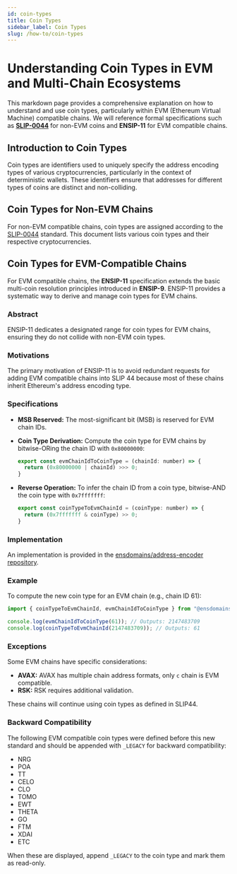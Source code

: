 ```yaml
---
id: coin-types
title: Coin Types
sidebar_label: Coin Types
slug: /how-to/coin-types
---
```


# Understanding Coin Types in EVM and Multi-Chain Ecosystems

This markdown page provides a comprehensive explanation on how to understand and use coin types, particularly within EVM (Ethereum Virtual Machine) compatible chains. We will reference formal specifications such as **[SLIP-0044](https://github.com/satoshilabs/slips/blob/master/slip-0044.md)** for non-EVM coins and **ENSIP-11** for EVM compatible chains.

## Introduction to Coin Types

Coin types are identifiers used to uniquely specify the address encoding types of various cryptocurrencies, particularly in the context of deterministic wallets. These identifiers ensure that addresses for different types of coins are distinct and non-colliding.

## Coin Types for Non-EVM Chains

For non-EVM compatible chains, coin types are assigned according to the [SLIP-0044](https://github.com/satoshilabs/slips/blob/master/slip-0044.md) standard. This document lists various coin types and their respective cryptocurrencies.

## Coin Types for EVM-Compatible Chains

For EVM compatible chains, the **ENSIP-11** specification extends the basic multi-coin resolution principles introduced in **ENSIP-9**. ENSIP-11 provides a systematic way to derive and manage coin types for EVM chains.

### Abstract

ENSIP-11 dedicates a designated range for coin types for EVM chains, ensuring they do not collide with non-EVM coin types.

### Motivations

The primary motivation of ENSIP-11 is to avoid redundant requests for adding EVM compatible chains into SLIP 44 because most of these chains inherit Ethereum's address encoding type.

### Specifications

- **MSB Reserved:** The most-significant bit (MSB) is reserved for EVM chain IDs.
- **Coin Type Derivation:** Compute the coin type for EVM chains by bitwise-ORing the chain ID with `0x80000000`: 
  ```javascript
  export const evmChainIdToCoinType = (chainId: number) => { 
    return (0x80000000 | chainId) >>> 0; 
  }
  ```

- **Reverse Operation:** To infer the chain ID from a coin type, bitwise-AND the coin type with `0x7fffffff`:
  ```javascript
  export const coinTypeToEvmChainId = (coinType: number) => { 
    return (0x7fffffff & coinType) >> 0; 
  }
  ```

### Implementation

An implementation is provided in the [ensdomains/address-encoder repository](https://github.com/ensdomains/address-encoder).

### Example

To compute the new coin type for an EVM chain (e.g., chain ID 61):

```javascript
import { coinTypeToEvmChainId, evmChainIdToCoinType } from "@ensdomains/address-encoder/utils";

console.log(evmChainIdToCoinType(61)); // Outputs: 2147483709
console.log(coinTypeToEvmChainId(2147483709)); // Outputs: 61
```

### Exceptions

Some EVM chains have specific considerations:

- **AVAX:** AVAX has multiple chain address formats, only `c` chain is EVM compatible.
- **RSK:** RSK requires additional validation.

These chains will continue using coin types as defined in SLIP44.

### Backward Compatibility

The following EVM compatible coin types were defined before this new standard and should be appended with `_LEGACY` for backward compatibility:

- NRG
- POA
- TT
- CELO
- CLO
- TOMO
- EWT
- THETA
- GO
- FTM
- XDAI
- ETC

When these are displayed, append `_LEGACY` to the coin type and mark them as read-only.
